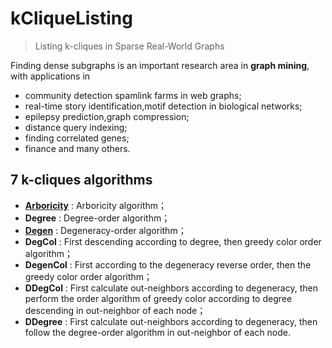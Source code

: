 # kCliqueListing
> Listing k-cliques in Sparse Real-World Graphs


Finding dense subgraphs is an important research area in **graph mining**, with applications in
  * community detection spamlink farms in web graphs;
  * real-time story identification,motif detection in biological networks;
  * epilepsy prediction,graph compression;
  * distance query indexing;
  * finding correlated genes; 
  * finance and many others.

## 7 **k-cliques** algorithms
- **[Arboricity](http://www.cs.cornell.edu/courses/cs6241/2019sp/readings/Chiba-1985-arboricity.pdf "ARBORICITY AND SUBGRAPH LISTING ALGORITHMS*")** : Arboricity algorithm；
- **Degree**     : Degree-order algorithm；
- **[Degen](https://papers-gamma.link/static/memory/pdfs/32-main.pdf "Listing k-cliques in Sparse Real-World Graphs∗")**      : Degeneracy-order algorithm；
- **DegCol**     : First descending according to degree, then greedy color order algorithm；
- **DegenCol**   : First according to the degeneracy reverse order, then the greedy color order algorithm；
- **DDegCol**    : First calculate out-neighbors according to degeneracy, then perform the order algorithm of greedy color according to degree descending in out-neighbor of each node；
- **DDegree**    : First calculate out-neighbors according to degeneracy, then follow the degree-order algorithm in out-neighbor of each node.

